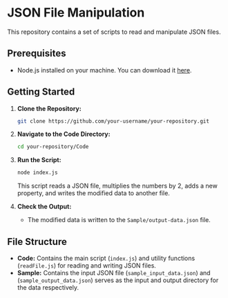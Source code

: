 # JSON File Manipulation

This repository contains a set of scripts to read and manipulate JSON files.

## Prerequisites

- Node.js installed on your machine. You can download it [here](https://nodejs.org/).

## Getting Started

1. **Clone the Repository:**

   ```bash
   git clone https://github.com/your-username/your-repository.git
   ```

2. **Navigate to the Code Directory:**

   ```bash
   cd your-repository/Code
   ```

3. **Run the Script:**

   ```bash
   node index.js
   ```

   This script reads a JSON file, multiplies the numbers by 2, adds a new property, and writes the modified data to another file.

4. **Check the Output:**

   - The modified data is written to the `Sample/output-data.json` file.

## File Structure

- **Code:** Contains the main script (`index.js`) and utility functions (`readFile.js`) for reading and writing JSON files.
- **Sample:** Contains the input JSON file (`sample_input_data.json`) and (`sample_output_data.json`) serves as the input and output directory for the data respectively.
